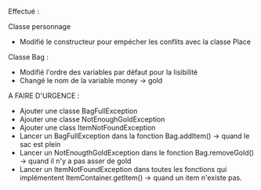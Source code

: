 Effectué : 

Classe personnage 
- Modifié le constructeur pour empécher les conflits avec la classe Place 

Classe Bag :
- Modifié l'ordre des variables par défaut pour la lisibilité
- Changé le nom de la variable money -> gold


A FAIRE D'URGENCE :
- Ajouter une classe BagFullException
- Ajouter une classe NotEnoughGoldException 
- Ajouter une class ItemNotFoundException 
- Lancer un BagFullException dans la fonction Bag.addItem() -> quand le sac est plein
- Lancer un NotEnougthGoldException dans le fonction Bag.removeGold() -> quand il n'y a pas asser de gold
- Lancer un ItemNotFoundException dans toutes les fonctions qui implémentent ItemContainer.getItem() -> quand un item n'existe pas.
    
